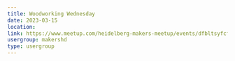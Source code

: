 ```yaml
---
title: Woodworking Wednesday
date: 2023-03-15
location: 
link: https://www.meetup.com/heidelberg-makers-meetup/events/dfbltsyfcfbtb/
usergroup: makershd
type: usergroup
---
```

